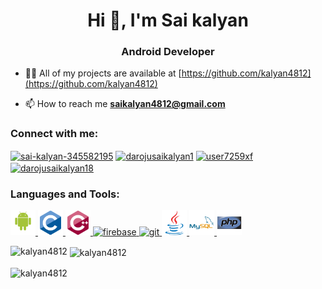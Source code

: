 <h1 align="center">Hi 👋, I'm Sai kalyan</h1>
<h3 align="center">Android Developer</h3>

- 👨‍💻 All of my projects are available at [https://github.com/kalyan4812](https://github.com/kalyan4812)

- 📫 How to reach me **saikalyan4812@gmail.com**

<h3 align="left">Connect with me:</h3>
<p align="left">
<a href="https://linkedin.com/in/sai-kalyan-345582195" target="blank"><img align="center" src="https://raw.githubusercontent.com/rahuldkjain/github-profile-readme-generator/master/src/images/icons/Social/linked-in-alt.svg" alt="sai-kalyan-345582195" height="30" width="40" /></a>
<a href="https://www.hackerrank.com/darojusaikalyan1" target="blank"><img align="center" src="https://raw.githubusercontent.com/rahuldkjain/github-profile-readme-generator/master/src/images/icons/Social/hackerrank.svg" alt="darojusaikalyan1" height="30" width="40" /></a>
<a href="https://www.leetcode.com/user7259xf" target="blank"><img align="center" src="https://raw.githubusercontent.com/rahuldkjain/github-profile-readme-generator/master/src/images/icons/Social/leet-code.svg" alt="user7259xf" height="30" width="40" /></a>
<a href="https://auth.geeksforgeeks.org/user/darojusaikalyan18" target="blank"><img align="center" src="https://raw.githubusercontent.com/rahuldkjain/github-profile-readme-generator/master/src/images/icons/Social/geeks-for-geeks.svg" alt="darojusaikalyan18" height="30" width="40" /></a>
</p>

<h3 align="left">Languages and Tools:</h3>
<p align="left"> <a href="https://developer.android.com" target="_blank"> <img src="https://raw.githubusercontent.com/devicons/devicon/master/icons/android/android-original-wordmark.svg" alt="android" width="40" height="40"/> </a> <a href="https://www.cprogramming.com/" target="_blank"> <img src="https://raw.githubusercontent.com/devicons/devicon/master/icons/c/c-original.svg" alt="c" width="40" height="40"/> </a> <a href="https://www.w3schools.com/cpp/" target="_blank"> <img src="https://raw.githubusercontent.com/devicons/devicon/master/icons/cplusplus/cplusplus-original.svg" alt="cplusplus" width="40" height="40"/> </a> <a href="https://firebase.google.com/" target="_blank"> <img src="https://www.vectorlogo.zone/logos/firebase/firebase-icon.svg" alt="firebase" width="40" height="40"/> </a> <a href="https://git-scm.com/" target="_blank"> <img src="https://www.vectorlogo.zone/logos/git-scm/git-scm-icon.svg" alt="git" width="40" height="40"/> </a> <a href="https://www.java.com" target="_blank"> <img src="https://raw.githubusercontent.com/devicons/devicon/master/icons/java/java-original.svg" alt="java" width="40" height="40"/> </a> <a href="https://www.mysql.com/" target="_blank"> <img src="https://raw.githubusercontent.com/devicons/devicon/master/icons/mysql/mysql-original-wordmark.svg" alt="mysql" width="40" height="40"/> </a> <a href="https://www.php.net" target="_blank"> <img src="https://raw.githubusercontent.com/devicons/devicon/master/icons/php/php-original.svg" alt="php" width="40" height="40"/> </a> </p>

<p><img align="left" src="https://github-readme-stats.vercel.app/api/top-langs?username=kalyan4812&show_icons=true&locale=en&layout=compact" alt="kalyan4812" /></p>

<p>&nbsp;<img align="center" src="https://github-readme-stats.vercel.app/api?username=kalyan4812&show_icons=true&locale=en" alt="kalyan4812" /></p>

<p><img align="center" src="https://github-readme-streak-stats.herokuapp.com/?user=kalyan4812&" alt="kalyan4812" /></p>
